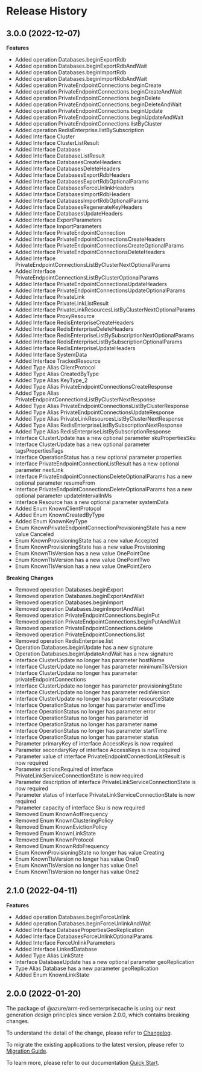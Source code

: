 # Release History
    
## 3.0.0 (2022-12-07)
    
**Features**

  - Added operation Databases.beginExportRdb
  - Added operation Databases.beginExportRdbAndWait
  - Added operation Databases.beginImportRdb
  - Added operation Databases.beginImportRdbAndWait
  - Added operation PrivateEndpointConnections.beginCreate
  - Added operation PrivateEndpointConnections.beginCreateAndWait
  - Added operation PrivateEndpointConnections.beginDelete
  - Added operation PrivateEndpointConnections.beginDeleteAndWait
  - Added operation PrivateEndpointConnections.beginUpdate
  - Added operation PrivateEndpointConnections.beginUpdateAndWait
  - Added operation PrivateEndpointConnections.listByCluster
  - Added operation RedisEnterprise.listBySubscription
  - Added Interface Cluster
  - Added Interface ClusterListResult
  - Added Interface Database
  - Added Interface DatabaseListResult
  - Added Interface DatabasesCreateHeaders
  - Added Interface DatabasesDeleteHeaders
  - Added Interface DatabasesExportRdbHeaders
  - Added Interface DatabasesExportRdbOptionalParams
  - Added Interface DatabasesForceUnlinkHeaders
  - Added Interface DatabasesImportRdbHeaders
  - Added Interface DatabasesImportRdbOptionalParams
  - Added Interface DatabasesRegenerateKeyHeaders
  - Added Interface DatabasesUpdateHeaders
  - Added Interface ExportParameters
  - Added Interface ImportParameters
  - Added Interface PrivateEndpointConnection
  - Added Interface PrivateEndpointConnectionsCreateHeaders
  - Added Interface PrivateEndpointConnectionsCreateOptionalParams
  - Added Interface PrivateEndpointConnectionsDeleteHeaders
  - Added Interface PrivateEndpointConnectionsListByClusterNextOptionalParams
  - Added Interface PrivateEndpointConnectionsListByClusterOptionalParams
  - Added Interface PrivateEndpointConnectionsUpdateHeaders
  - Added Interface PrivateEndpointConnectionsUpdateOptionalParams
  - Added Interface PrivateLink
  - Added Interface PrivateLinkListResult
  - Added Interface PrivateLinkResourcesListByClusterNextOptionalParams
  - Added Interface ProxyResource
  - Added Interface RedisEnterpriseCreateHeaders
  - Added Interface RedisEnterpriseDeleteHeaders
  - Added Interface RedisEnterpriseListBySubscriptionNextOptionalParams
  - Added Interface RedisEnterpriseListBySubscriptionOptionalParams
  - Added Interface RedisEnterpriseUpdateHeaders
  - Added Interface SystemData
  - Added Interface TrackedResource
  - Added Type Alias ClientProtocol
  - Added Type Alias CreatedByType
  - Added Type Alias KeyType_2
  - Added Type Alias PrivateEndpointConnectionsCreateResponse
  - Added Type Alias PrivateEndpointConnectionsListByClusterNextResponse
  - Added Type Alias PrivateEndpointConnectionsListByClusterResponse
  - Added Type Alias PrivateEndpointConnectionsUpdateResponse
  - Added Type Alias PrivateLinkResourcesListByClusterNextResponse
  - Added Type Alias RedisEnterpriseListBySubscriptionNextResponse
  - Added Type Alias RedisEnterpriseListBySubscriptionResponse
  - Interface ClusterUpdate has a new optional parameter skuPropertiesSku
  - Interface ClusterUpdate has a new optional parameter tagsPropertiesTags
  - Interface OperationStatus has a new optional parameter properties
  - Interface PrivateEndpointConnectionListResult has a new optional parameter nextLink
  - Interface PrivateEndpointConnectionsDeleteOptionalParams has a new optional parameter resumeFrom
  - Interface PrivateEndpointConnectionsDeleteOptionalParams has a new optional parameter updateIntervalInMs
  - Interface Resource has a new optional parameter systemData
  - Added Enum KnownClientProtocol
  - Added Enum KnownCreatedByType
  - Added Enum KnownKeyType
  - Enum KnownPrivateEndpointConnectionProvisioningState has a new value Canceled
  - Enum KnownProvisioningState has a new value Accepted
  - Enum KnownProvisioningState has a new value Provisioning
  - Enum KnownTlsVersion has a new value OnePointOne
  - Enum KnownTlsVersion has a new value OnePointTwo
  - Enum KnownTlsVersion has a new value OnePointZero

**Breaking Changes**

  - Removed operation Databases.beginExport
  - Removed operation Databases.beginExportAndWait
  - Removed operation Databases.beginImport
  - Removed operation Databases.beginImportAndWait
  - Removed operation PrivateEndpointConnections.beginPut
  - Removed operation PrivateEndpointConnections.beginPutAndWait
  - Removed operation PrivateEndpointConnections.delete
  - Removed operation PrivateEndpointConnections.list
  - Removed operation RedisEnterprise.list
  - Operation Databases.beginUpdate has a new signature
  - Operation Databases.beginUpdateAndWait has a new signature
  - Interface ClusterUpdate no longer has parameter hostName
  - Interface ClusterUpdate no longer has parameter minimumTlsVersion
  - Interface ClusterUpdate no longer has parameter privateEndpointConnections
  - Interface ClusterUpdate no longer has parameter provisioningState
  - Interface ClusterUpdate no longer has parameter redisVersion
  - Interface ClusterUpdate no longer has parameter resourceState
  - Interface OperationStatus no longer has parameter endTime
  - Interface OperationStatus no longer has parameter error
  - Interface OperationStatus no longer has parameter id
  - Interface OperationStatus no longer has parameter name
  - Interface OperationStatus no longer has parameter startTime
  - Interface OperationStatus no longer has parameter status
  - Parameter primaryKey of interface AccessKeys is now required
  - Parameter secondaryKey of interface AccessKeys is now required
  - Parameter value of interface PrivateEndpointConnectionListResult is now required
  - Parameter actionsRequired of interface PrivateLinkServiceConnectionState is now required
  - Parameter description of interface PrivateLinkServiceConnectionState is now required
  - Parameter status of interface PrivateLinkServiceConnectionState is now required
  - Parameter capacity of interface Sku is now required
  - Removed Enum KnownAofFrequency
  - Removed Enum KnownClusteringPolicy
  - Removed Enum KnownEvictionPolicy
  - Removed Enum KnownLinkState
  - Removed Enum KnownProtocol
  - Removed Enum KnownRdbFrequency
  - Enum KnownProvisioningState no longer has value Creating
  - Enum KnownTlsVersion no longer has value One0
  - Enum KnownTlsVersion no longer has value One1
  - Enum KnownTlsVersion no longer has value One2
    
    
## 2.1.0 (2022-04-11)
    
**Features**

  - Added operation Databases.beginForceUnlink
  - Added operation Databases.beginForceUnlinkAndWait
  - Added Interface DatabasePropertiesGeoReplication
  - Added Interface DatabasesForceUnlinkOptionalParams
  - Added Interface ForceUnlinkParameters
  - Added Interface LinkedDatabase
  - Added Type Alias LinkState
  - Interface DatabaseUpdate has a new optional parameter geoReplication
  - Type Alias Database has a new parameter geoReplication
  - Added Enum KnownLinkState
    
    
## 2.0.0 (2022-01-20)

The package of @azure/arm-redisenterprisecache is using our next generation design principles since version 2.0.0, which contains breaking changes.

To understand the detail of the change, please refer to [Changelog](https://aka.ms/js-track2-changelog).

To migrate the existing applications to the latest version, please refer to [Migration Guide](https://aka.ms/js-track2-migration-guide).

To learn more, please refer to our documentation [Quick Start](https://aka.ms/js-track2-quickstart).
